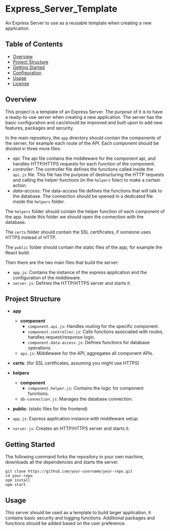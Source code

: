 # Express_Server_Template
An Express Server to use as a reusable template when creating a new application.

## Table of Contents

- [Overview](#overview)
- [Project Structure](#project-structure)
- [Getting Started](#getting-started)
- [Configuration](#configuration)
- [Usage](#usage)
- [License](#license)

## Overview

This project is a template of an Express Server. The purpose of it is to have a ready-to-use server when creating a new application. The server has the basic configuration and can/should be improved and built upon to add new features, packages and security.

In the main repository, the `app` directory should contain the components of the server, for example each route of the API.
Each component should be divided in three more files:
- *api*: The api file contains the middleware for the component api, and handles HTTP/HTTPS requests for each function of the component.
- *controller*: The controller file defines the functions called inside the `api.js` file. This file has the purpose of destructuring the HTTP requests and calling the helper functions (in the `helpers` foler) to make a certain action.
- *data-access*: The data-access file defines the functions that will talk to the database. The connection should be opened in a dedicated file inside the `helpers` folder.

The `helpers` folder should contain the helper function of each component of the app. Inside this folder we should open the connection with the database.

The `certs` folder should contain the SSL certificates, if someone uses HTTPS instead of HTTP.

The `public` folder should contain the static files of the app, for example the React build.

Then there are the two main files that build the server:
- `app.js`: Contains the instance of the express application and the configuration of the middleware.
- `server.js`: Defines the HTTP/HTTPS server and starts it.

## Project Structure

- **app**
  - **component**
    - `component.api.js`: Handles routing for the specific component.
    - `component.controller.js`: Calls functions associated with routes, handles request/response logic.
    - `component.data-access.js`: Defines functions for database operations.
  - `api.js`: Middleware for the API, aggregates all component APIs.

- **certs**: (for SSL certificates, assuming you might use HTTPS)

- **helpers**
  - **component**
    - `component.helper.js`: Contains the logic for component functions.
  - `db-connection.js`: Manages the database connection.

- **public**: (static files for the frontend)

- `app.js`: Express application instance with middleware setup.
- `server.js`: Creates an HTTP/HTTPS server and starts it.

## Getting Started

The following command forks the repository in your own machine, downloads all the dependencies and starts the server.

```
git clone https://github.com/your-username/your-repo.git
cd your-repo
npm install
npm start
```

## Usage

This server should be used as a template to build larger application, it contains basic security and logging functions. Additional packages and functions should be added based on the user preference.